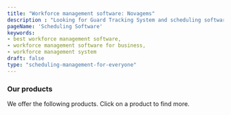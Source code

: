 ```yaml
---
title: "Workforce management software: Novagems"
description : "Looking for Guard Tracking System and scheduling software? Contact Novagems - a perfect place to meet your all workforces management needs. Request free demo."
pageName: 'Scheduling Software'
keywords:
- best workforce management software,
- workforce management software for business, 
- workforce management system 
draft: false
type: "scheduling-management-for-everyone"
---
```


### Our products

We offer the following products. Click on a product to find more.